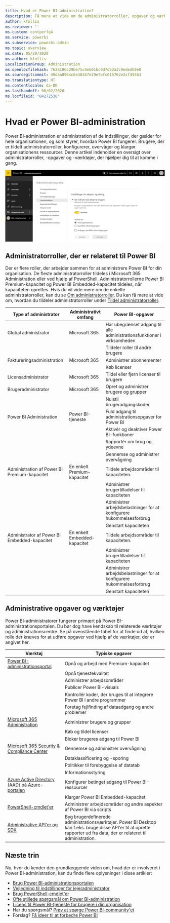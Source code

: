 ```yaml
---
title: Hvad er Power BI-administration?
description: Få mere at vide om de administratorroller, opgaver og værktøjer, der bruges til at administrere Power BI.
author: kfollis
ms.reviewer: ''
ms.custom: contperfq4
ms.service: powerbi
ms.subservice: powerbi-admin
ms.topic: overview
ms.date: 05/29/2020
ms.author: kfollis
LocalizationGroup: Administration
ms.openlocfilehash: 7628106c29be75c4eb01bc9d7d52a3c9ededb9e8
ms.sourcegitcommit: 49daa8964c6e30347e29e7bfc015762e2cf494b3
ms.translationtype: HT
ms.contentlocale: da-DK
ms.lasthandoff: 06/02/2020
ms.locfileid: "84272538"
---
```

# <a name="what-is-power-bi-administration"></a>Hvad er Power BI-administration

Power BI-administration er administration af de indstillinger, der gælder for hele organisationen, og som styrer, hvordan Power BI fungerer. Brugere, der er tildelt administratorroller, konfigurerer, overvåger og klargør organisationens ressourcer. Denne artikel indeholder en oversigt over administratorroller, -opgaver og -værktøjer, der hjælper dig til at komme i gang.

![Power BI-administrationsportal](media/service-admin-administering-power-bi-in-your-organization/admin-portal.png)

## <a name="administrator-roles-related-to-power-bi"></a>Administratorroller, der er relateret til Power BI

Der er flere roller, der arbejder sammen for at administrere Power BI for din organisation. De fleste administratorroller tildeles i Microsoft 365 Administration eller ved hjælp af PowerShell. Administratorrollerne Power BI Premium-kapacitet og Power BI Embedded-kapacitet tildeles, når kapaciteten oprettes. Hvis du vil vide mere om de enkelte administratorroller, kan du se [Om administratorroller](https://docs.microsoft.com/microsoft-365/admin/add-users/about-admin-roles?view=o365-worldwide). Du kan få mere at vide om, hvordan du tildeler administratorroller under [Tildel administratorroller](https://docs.microsoft.com/microsoft-365/admin/add-users/assign-admin-roles?view=o365-worldwide).

| **Type af administrator** | **Administrativt omfang** | **Power BI-opgaver** |
| --- | --- | --- |
| Global administrator | Microsoft 365 | Har ubegrænset adgang til alle administrationsfunktioner i virksomheden |
| | | Tildeler roller til andre brugere |
| Faktureringsadministration | Microsoft 365 | Administrer abonnementer |
| | | Køb licenser |
| Licensadministrator | Microsoft 365 | Tildel eller fjern licenser til brugere |
| Brugeradministrator | Microsoft 365 | Opret og administrer brugere og grupper |
| | | Nulstil brugeradgangskoder |
| Power BI Administration | Power BI-tjeneste | Fuld adgang til administrationsopgaver for Power BI|
| | | Aktivér og deaktiver Power BI-funktioner |
| | | Rapportér om brug og ydeevne |
| | | Gennemse og administrer overvågning |
| Administration af Power BI Premium-kapacitet | En enkelt Premium-kapacitet | Tildele arbejdsområder til kapaciteten.|
| | | Administrer brugertilladelser til kapaciteten |
| | | Administrer arbejdsbelastninger for at konfigurere hukommelsesforbrug |
| | | Genstart kapaciteten |
| Administrator af Power BI Embedded-kapacitet | En enkelt Embedded-kapacitet | Tildele arbejdsområder til kapaciteten.|
| | | Administrer brugertilladelser til kapaciteten |
| | | Administrer arbejdsbelastninger for at konfigurere hukommelsesforbrug |
| | | Genstart kapaciteten |

## <a name="administrative-tasks-and-tools"></a>Administrative opgaver og værktøjer

Power BI-administratorer fungerer primært på Power BI-administrationsportalen. Du bør dog have kendskab til relaterede værktøjer og administrationscentre. Se på ovenstående tabel for at finde ud af, hvilken rolle der kræves for at udføre opgaver ved hjælp af de værktøjer, der er angivet her.

| **Værktøj** | **Typiske opgaver** |
| --- | --- |
| [Power BI-administrationsportal](https://app.powerbi.com/admin-portal) | Opnå og arbejd med Premium-kapacitet |
| | Opnå tjenestekvalitet |
| | Administrer arbejdsområder |
| | Publicer Power BI-visuals |
| | Kontrollér koder, der bruges til at integrere Power BI i andre programmer |
| | Foretag fejlfinding af dataadgang og andre problemer |
| [Microsoft 365 Administration](https://admin.microsoft.com) | Administrer brugere og grupper |
| | Køb og tildel licenser |
| | Bloker brugeres adgang til Power BI |
| [Microsoft 365 Security & Compliance Center](https://protection.office.com) | Gennemse og administrer overvågning |
| | Dataklassificering og -sporing |
| | Politikker til forebyggelse af datatab |
| | Informationsstyring |
| [Azure Active Directory (AAD) på Azure-portalen](https://aad.portal.azure.com) | Konfigurer betinget adgang til Power BI-ressourcer |
| | Klargør Power BI Embedded-kapacitet |
| [PowerShell-cmdlet'er](https://docs.microsoft.com/powershell/power-bi/overview) | Administrer arbejdsområder og andre aspekter af Power BI via scripts |
| [Administrative API'er og SDK](service-admin-reference.md) | Byg brugerdefinerede administrationsværktøjer. Power BI Desktop kan f.eks. bruge disse API'er til at oprette rapporter ud fra data, der er relateret til administration. |

## <a name="next-steps"></a>Næste trin

Nu, hvor du kender den grundlæggende viden om, hvad der er involveret i Power BI-administration, kan du finde flere oplysninger i disse artikler:

- [Brug Power BI-administrationsportalen](service-admin-portal.md)
- [Vejledning til indstillinger for lejeradministrator](../guidance/admin-tenant-settings.md)
- [Brug PowerShell-cmdlet'er](https://docs.microsoft.com/powershell/power-bi/overview)
- [Ofte stillede spørgsmål om Power BI-administration](service-admin-faq.md)
- [Licens til Power BI-tjeneste for brugere i din organisation](service-admin-licensing-organization.md)
- Har du spørgsmål? [Prøv at spørge Power BI-community'et](https://community.powerbi.com/)
- Forslag? [Få ideer til at forbedre Power BI](https://ideas.powerbi.com/)
